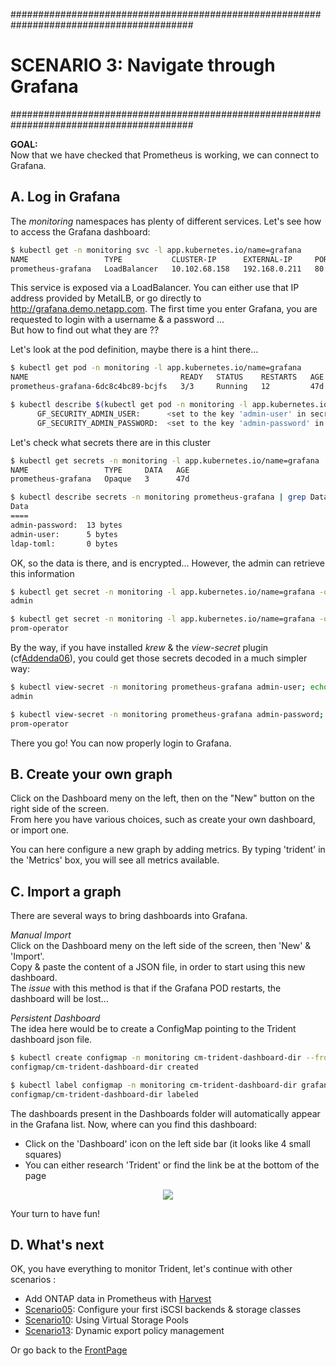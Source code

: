 #########################################################################################
# SCENARIO 3: Navigate through Grafana
#########################################################################################

**GOAL:**  
Now that we have checked that Prometheus is working, we can connect to Grafana.

## A. Log in Grafana

The _monitoring_ namespaces has plenty of different services. Let's see how to access the Grafana dashboard:  
```bash
$ kubectl get -n monitoring svc -l app.kubernetes.io/name=grafana
NAME                 TYPE           CLUSTER-IP      EXTERNAL-IP     PORT(S)        AGE
prometheus-grafana   LoadBalancer   10.102.68.158   192.168.0.211   80:30937/TCP   47d
```

This service is exposed via a LoadBalancer. You can either use that IP address provided by MetalLB, or go directly to http://grafana.demo.netapp.com.
The first time you enter Grafana, you are requested to login with a username & a password ...  
But how to find out what they are ??  

Let's look at the pod definition, maybe there is a hint there...  

```bash
$ kubectl get pod -n monitoring -l app.kubernetes.io/name=grafana
NAME                                  READY   STATUS    RESTARTS   AGE
prometheus-grafana-6dc8c4bc89-bcjfs   3/3     Running   12         47d

$ kubectl describe $(kubectl get pod -n monitoring -l app.kubernetes.io/name=grafana -o name) -n monitoring | grep GF_SECURITY
      GF_SECURITY_ADMIN_USER:      <set to the key 'admin-user' in secret 'prometheus-grafana'>      Optional: false
      GF_SECURITY_ADMIN_PASSWORD:  <set to the key 'admin-password' in secret 'prometheus-grafana'>  Optional: false
```

Let's check what secrets there are in this cluster  
```bash
$ kubectl get secrets -n monitoring -l app.kubernetes.io/name=grafana
NAME                 TYPE     DATA   AGE
prometheus-grafana   Opaque   3      47d

$ kubectl describe secrets -n monitoring prometheus-grafana | grep Data -A 4
Data
====
admin-password:  13 bytes
admin-user:      5 bytes
ldap-toml:       0 bytes
```

OK, so the data is there, and is encrypted... However, the admin can retrieve this information  
```bash
$ kubectl get secret -n monitoring -l app.kubernetes.io/name=grafana -o jsonpath="{.items[0].data.admin-user}"  | base64 --decode ; echo
admin

$ kubectl get secret -n monitoring -l app.kubernetes.io/name=grafana -o jsonpath="{.items[0].data.admin-password}"  | base64 --decode ; echo
prom-operator
```

By the way, if you have installed _krew_ & the _view-secret_ plugin (cf[Addenda06](../../../Addendum/Addenda06/)), you could get those secrets decoded in a much simpler way:  
```bash
$ kubectl view-secret -n monitoring prometheus-grafana admin-user; echo
admin

$ kubectl view-secret -n monitoring prometheus-grafana admin-password; echo
prom-operator
```

There you go!
You can now properly login to Grafana.

## B. Create your own graph

Click on the Dashboard meny on the left, then on the "New" button on the right side of the screen.  
From here you have various choices, such as create your own dashboard, or import one.  

You can here configure a new graph by adding metrics. By typing 'trident' in the 'Metrics' box, you will see all metrics available.

## C. Import a graph

There are several ways to bring dashboards into Grafana.  

*Manual Import*  
Click on the Dashboard meny on the left side of the screen, then 'New' & 'Import'.  
Copy & paste the content of a JSON file, in order to start using this new dashboard.  
The _issue_ with this method is that if the Grafana POD restarts, the dashboard will be lost...  

*Persistent Dashboard*  
The idea here would be to create a ConfigMap pointing to the Trident dashboard json file.

```bash
$ kubectl create configmap -n monitoring cm-trident-dashboard-dir --from-file=Dashboards/
configmap/cm-trident-dashboard-dir created

$ kubectl label configmap -n monitoring cm-trident-dashboard-dir grafana_dashboard=1
configmap/cm-trident-dashboard-dir labeled
```

The dashboards present in the Dashboards folder will automatically appear in the Grafana list. 
Now, where can you find this dashboard:  
- Click on the 'Dashboard' icon on the left side bar (it looks like 4 small squares)  
- You can either research 'Trident' or find the link be at the bottom of the page  

<p align="center"><img src="../Images/trident_dashboard_20_07.jpg"></p>

Your turn to have fun!  

## D. What's next


OK, you have everything to monitor Trident, let's continue with other scenarios :
- Add ONTAP data in Prometheus with [Harvest](../3_Harvest)  
- [Scenario05](../../Scenario05): Configure your first iSCSI backends & storage classes  
- [Scenario10](../../Scenario10): Using Virtual Storage Pools  
- [Scenario13](../../Scenario13): Dynamic export policy management  

Or go back to the [FrontPage](https://github.com/YvosOnTheHub/LabNetApp)